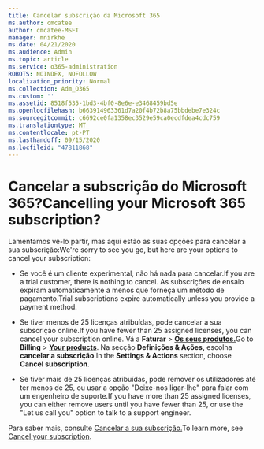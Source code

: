 ```yaml
---
title: Cancelar subscrição da Microsoft 365
ms.author: cmcatee
author: cmcatee-MSFT
manager: mnirkhe
ms.date: 04/21/2020
ms.audience: Admin
ms.topic: article
ms.service: o365-administration
ROBOTS: NOINDEX, NOFOLLOW
localization_priority: Normal
ms.collection: Adm_O365
ms.custom: ''
ms.assetid: 8518f535-1bd3-4bf0-8e6e-e3468459bd5e
ms.openlocfilehash: b663914963361d7a20f4b72b8a75bbdebe7e324c
ms.sourcegitcommit: c6692ce0fa1358ec3529e59ca0ecdfdea4cdc759
ms.translationtype: MT
ms.contentlocale: pt-PT
ms.lasthandoff: 09/15/2020
ms.locfileid: "47811868"
---
```

# <a name="cancelling-your-microsoft-365-subscription"></a><span data-ttu-id="241ff-102">Cancelar a subscrição do Microsoft 365?</span><span class="sxs-lookup"><span data-stu-id="241ff-102">Cancelling your Microsoft 365 subscription?</span></span>

<span data-ttu-id="241ff-103">Lamentamos vê-lo partir, mas aqui estão as suas opções para cancelar a sua subscrição:</span><span class="sxs-lookup"><span data-stu-id="241ff-103">We're sorry to see you go, but here are your options to cancel your subscription:</span></span>
  
- <span data-ttu-id="241ff-104">Se você é um cliente experimental, não há nada para cancelar.</span><span class="sxs-lookup"><span data-stu-id="241ff-104">If you are a trial customer, there is nothing to cancel.</span></span> <span data-ttu-id="241ff-105">As subscrições de ensaio expiram automaticamente a menos que forneça um método de pagamento.</span><span class="sxs-lookup"><span data-stu-id="241ff-105">Trial subscriptions expire automatically unless you provide a payment method.</span></span>

- <span data-ttu-id="241ff-106">Se tiver menos de 25 licenças atribuídas, pode cancelar a sua subscrição online.</span><span class="sxs-lookup"><span data-stu-id="241ff-106">If you have fewer than 25 assigned licenses, you can cancel your subscription online.</span></span> <span data-ttu-id="241ff-107">Vá a **Faturar** \> **[Os seus produtos.](https://go.microsoft.com/fwlink/p/?linkid=842054)**</span><span class="sxs-lookup"><span data-stu-id="241ff-107">Go to **Billing** \> **[Your products](https://go.microsoft.com/fwlink/p/?linkid=842054)**.</span></span> <span data-ttu-id="241ff-108">Na secção **Definições & Ações,** escolha **cancelar a subscrição**.</span><span class="sxs-lookup"><span data-stu-id="241ff-108">In the **Settings & Actions** section, choose **Cancel subscription**.</span></span>

- <span data-ttu-id="241ff-109">Se tiver mais de 25 licenças atribuídas, pode remover os utilizadores até ter menos de 25, ou usar a opção "Deixe-nos ligar-lhe" para falar com um engenheiro de suporte.</span><span class="sxs-lookup"><span data-stu-id="241ff-109">If you have more than 25 assigned licenses, you can either remove users until you have fewer than 25, or use the "Let us call you" option to talk to a support engineer.</span></span>

<span data-ttu-id="241ff-110">Para saber mais, consulte [Cancelar a sua subscrição.](https://docs.microsoft.com/microsoft-365/commerce/subscriptions/cancel-your-subscription)</span><span class="sxs-lookup"><span data-stu-id="241ff-110">To learn more, see [Cancel your subscription](https://docs.microsoft.com/microsoft-365/commerce/subscriptions/cancel-your-subscription).</span></span>